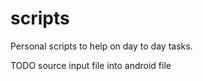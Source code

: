 scripts
=======

Personal scripts to help on day to day tasks.

TODO source input file into android file


